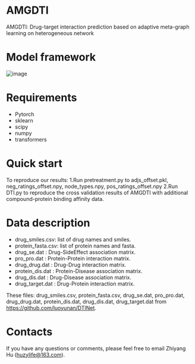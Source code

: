 # AMGDTI
AMGDTI: Drug-target interaction prediction based on adaptive meta-graph learning on heterogeneous network

# Model framework
![image](https://i.postimg.cc/4ywmGfKN/figure1.png)
# Requirements
- Pytorch
- sklearn
- scipy
- numpy
- transformers

# Quick start
To reproduce our results:
1.Run pretreatment.py to adjs_offset.pkl, neg_ratings_offset.npy, node_types.npy, pos_ratings_offset.npy
2.Run DTI.py to reproduce the cross validation results of AMGDTI with additional compound-protein binding affinity data. 

# Data description
- drug_smiles.csv: list of drug names and smiles.
- protein_fasta.csv: list of protein names and fasta.
- drug_se.dat : Drug-SideEffect association matrix.
- pro_pro.dat : Protein-Protein interaction matrix.
- drug_drug.dat : Drug-Drug interaction matrix.
- protein_dis.dat : Protein-Disease association matrix.
- drug_dis.dat : Drug-Disease association matrix.
- drug_target.dat : Drug-Protein interaction matrix.

These files: drug_smiles.csv, protein_fasta.csv, drug_se.dat, pro_pro.dat, drug_drug.dat, protein_dis.dat, drug_dis.dat, drug_target.dat from https://github.com/luoyunan/DTINet.
# Contacts
If you have any questions or comments, please feel free to email Zhiyang Hu (huzylife@163.com).
